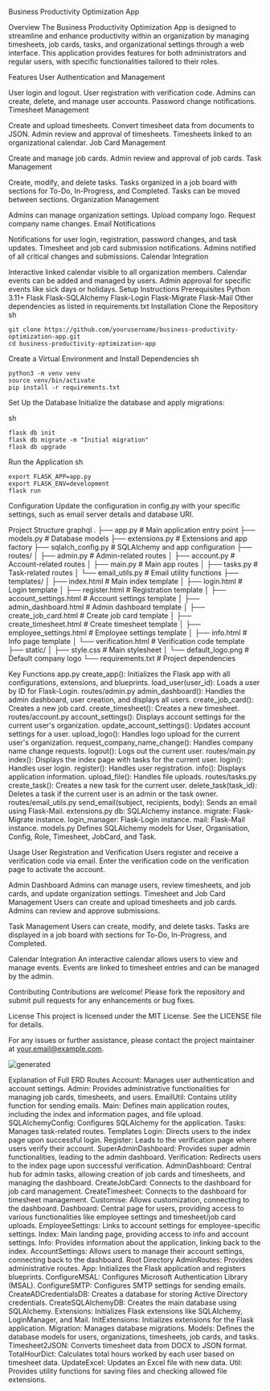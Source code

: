 Business Productivity Optimization App

Overview
The Business Productivity Optimization App is designed to streamline and enhance productivity within an organization by managing timesheets, job cards, tasks, and organizational settings through a web interface. This application provides features for both administrators and regular users, with specific functionalities tailored to their roles.

Features
User Authentication and Management

User login and logout.
User registration with verification code.
Admins can create, delete, and manage user accounts.
Password change notifications.
Timesheet Management

Create and upload timesheets.
Convert timesheet data from documents to JSON.
Admin review and approval of timesheets.
Timesheets linked to an organizational calendar.
Job Card Management

Create and manage job cards.
Admin review and approval of job cards.
Task Management

Create, modify, and delete tasks.
Tasks organized in a job board with sections for To-Do, In-Progress, and Completed.
Tasks can be moved between sections.
Organization Management

Admins can manage organization settings.
Upload company logo.
Request company name changes.
Email Notifications

Notifications for user login, registration, password changes, and task updates.
Timesheet and job card submission notifications.
Admins notified of all critical changes and submissions.
Calendar Integration

Interactive linked calendar visible to all organization members.
Calendar events can be added and managed by users.
Admin approval for specific events like sick days or holidays.
Setup Instructions
Prerequisites
Python 3.11+
Flask
Flask-SQLAlchemy
Flask-Login
Flask-Migrate
Flask-Mail
Other dependencies as listed in requirements.txt
Installation
Clone the Repository
sh
```
git clone https://github.com/yourusername/business-productivity-optimization-app.git
cd business-productivity-optimization-app
```

Create a Virtual Environment and Install Dependencies
sh
```
python3 -m venv venv
source venv/bin/activate
pip install -r requirements.txt
```

Set Up the Database
Initialize the database and apply migrations:

sh
```
flask db init
flask db migrate -m "Initial migration"
flask db upgrade
```

Run the Application
sh
```
export FLASK_APP=app.py
export FLASK_ENV=development
flask run
```

Configuration
Update the configuration in config.py with your specific settings, such as email server details and database URI.

Project Structure
graphql
.
├── app.py                  # Main application entry point
├── models.py               # Database models
├── extensions.py           # Extensions and app factory
├── sqlalch_config.py       # SQLAlchemy and app configuration
├── routes/
│   ├── admin.py            # Admin-related routes
│   ├── account.py          # Account-related routes
│   ├── main.py             # Main app routes
│   ├── tasks.py            # Task-related routes
│   └── email_utils.py      # Email utility functions
├── templates/
│   ├── index.html          # Main index template
│   ├── login.html          # Login template
│   ├── register.html       # Registration template
│   ├── account_settings.html # Account settings template
│   ├── admin_dashboard.html  # Admin dashboard template
│   ├── create_job_card.html  # Create job card template
│   ├── create_timesheet.html # Create timesheet template
│   ├── employee_settings.html # Employee settings template
│   ├── info.html            # Info page template
│   └── verification.html     # Verification code template
├── static/
│   ├── style.css            # Main stylesheet
│   └── default_logo.png     # Default company logo
└── requirements.txt        # Project dependencies

Key Functions
app.py
create_app(): Initializes the Flask app with all configurations, extensions, and blueprints.
load_user(user_id): Loads a user by ID for Flask-Login.
routes/admin.py
admin_dashboard(): Handles the admin dashboard, user creation, and displays all users.
create_job_card(): Creates a new job card.
create_timesheet(): Creates a new timesheet.
routes/account.py
account_settings(): Displays account settings for the current user's organization.
update_account_settings(): Updates account settings for a user.
upload_logo(): Handles logo upload for the current user's organization.
request_company_name_change(): Handles company name change requests.
logout(): Logs out the current user.
routes/main.py
index(): Displays the index page with tasks for the current user.
login(): Handles user login.
register(): Handles user registration.
info(): Displays application information.
upload_file(): Handles file uploads.
routes/tasks.py
create_task(): Creates a new task for the current user.
delete_task(task_id): Deletes a task if the current user is an admin or the task owner.
routes/email_utils.py
send_email(subject, recipients, body): Sends an email using Flask-Mail.
extensions.py
db: SQLAlchemy instance.
migrate: Flask-Migrate instance.
login_manager: Flask-Login instance.
mail: Flask-Mail instance.
models.py
Defines SQLAlchemy models for User, Organisation, Config, Role, Timesheet, JobCard, and Task.

Usage
User Registration and Verification
Users register and receive a verification code via email.
Enter the verification code on the verification page to activate the account.

Admin Dashboard
Admins can manage users, review timesheets, and job cards, and update organization settings.
Timesheet and Job Card Management
Users can create and upload timesheets and job cards.
Admins can review and approve submissions.

Task Management
Users can create, modify, and delete tasks.
Tasks are displayed in a job board with sections for To-Do, In-Progress, and Completed.

Calendar Integration
An interactive calendar allows users to view and manage events.
Events are linked to timesheet entries and can be managed by the admin.

Contributing
Contributions are welcome! Please fork the repository and submit pull requests for any enhancements or bug fixes.

License
This project is licensed under the MIT License. See the LICENSE file for details.

For any issues or further assistance, please contact the project maintainer at your.email@example.com.

![generated](https://github.com/user-attachments/assets/79efea19-3790-47a6-ac2e-476949c5985a)

Explanation of Full ERD
Routes
Account: Manages user authentication and account settings.
Admin: Provides administrative functionalities for managing job cards, timesheets, and users.
EmailUtil: Contains utility function for sending emails.
Main: Defines main application routes, including the index and information pages, and file upload.
SQLAlchemyConfig: Configures SQLAlchemy for the application.
Tasks: Manages task-related routes.
Templates
Login: Directs users to the index page upon successful login.
Register: Leads to the verification page where users verify their account.
SuperAdminDashboard: Provides super admin functionalities, leading to the admin dashboard.
Verification: Redirects users to the index page upon successful verification.
AdminDashboard: Central hub for admin tasks, allowing creation of job cards and timesheets, and managing the dashboard.
CreateJobCard: Connects to the dashboard for job card management.
CreateTimesheet: Connects to the dashboard for timesheet management.
Customise: Allows customization, connecting to the dashboard.
Dashboard: Central page for users, providing access to various functionalities like employee settings and timesheet/job card uploads.
EmployeeSettings: Links to account settings for employee-specific settings.
Index: Main landing page, providing access to info and account settings.
Info: Provides information about the application, linking back to the index.
AccountSettings: Allows users to manage their account settings, connecting back to the dashboard.
Root Directory
AdminRoutes: Provides administrative routes.
App: Initializes the Flask application and registers blueprints.
ConfigureMSAL: Configures Microsoft Authentication Library (MSAL).
ConfigureSMTP: Configures SMTP settings for sending emails.
CreateADCredentialsDB: Creates a database for storing Active Directory credentials.
CreateSQLAlchemyDB: Creates the main database using SQLAlchemy.
Extensions: Initializes Flask extensions like SQLAlchemy, LoginManager, and Mail.
InitExtensions: Initializes extensions for the Flask application.
Migration: Manages database migrations.
Models: Defines the database models for users, organizations, timesheets, job cards, and tasks.
Timesheet2JSON: Converts timesheet data from DOCX to JSON format.
TotalHourDict: Calculates total hours worked by each user based on timesheet data.
UpdateExcel: Updates an Excel file with new data.
Util: Provides utility functions for saving files and checking allowed file extensions.
